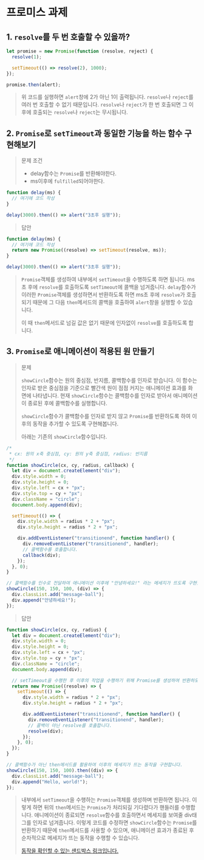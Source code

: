 # 프로미스 과제

## 1. `resolve`를 두 번 호출할 수 있을까?

```js
let promise = new Promise(function (resolve, reject) {
  resolve(1);

  setTimeout(() => resolve(2), 1000);
});

promise.then(alert);
```

> 위 코드를 실행하면 `alert`창에 2가 아닌 1이 출력됩니다. `resolve`나 `reject`를 여러 번 호출할 수 없기 때문입니다. `resolve`나 `reject`가 한 번 호출되면 그 이후에 호출되는 `resolve`나 `reject`는 무시됩니다.

## 2. `Promise`로 `setTimeout`과 동일한 기능을 하는 함수 구현해보기

> 문제 조건
>
> - delay함수는 `Promise`를 반환해야한다.
> - ms이후에 `fulfilled`되어야한다.

```js
function delay(ms) {
  // 여기에 코드 작성
}

delay(3000).then(() => alert("3초후 실행"));
```

> 답안

```jsx
function delay(ms) {
  // 여기에 코드 작성
  return new Promise((resolve) => setTimeout(resolve, ms));
}

delay(3000).then(() => alert("3초후 실행"));
```

> `Promise`객체를 생성하여 내부에서 `setTimeout`을 수행하도록 하면 됩니다. ms초 후에 `resolve`를 호출하도록 `setTimeout`에 콜백을 넘겨줍니다. `delay`함수가 이러한 `Promise`객체를 생성하면서 반환하도록 하면 ms초 후에 `resolve`가 호출되기 때문에 그 다음 `then`메서드의 콜백을 호출하여 `alert`창을 실행할 수 있습니다.
>
> 이 때 `then`메서드로 넘길 값은 없기 때문에 인자없이 `resolve`를 호출하도록 합니다.

## 3. `Promise`로 애니메이션이 적용된 원 만들기

> 문제
>
> `showCircle`함수는 원의 중심점, 반지름, 콜백함수를 인자로 받습니다. 이 함수는 인자로 받은 중심점을 기준으로 빨간색 원이 점점 커지는 애니메이션 효과를 화면에 나타냅니다.
> 현재 `showCircle`함수는 콜백함수를 인자로 받아서 애니메이션이 종료된 후에 콜백함수를 실행합니다.
>
> `showCircle`함수가 콜백함수를 인자로 받지 않고 `Promise`를 반환하도록 하여 이후의 동작을 추가할 수 있도록 구현해봅니다.
>
> 아래는 기존의 `showCircle`함수입니다.

```js
/*
 * cx: 원의 x축 중심점, cy: 원의 y축 중심점, radius: 반지름
 */
function showCircle(cx, cy, radius, callback) {
  let div = document.createElement("div");
  div.style.width = 0;
  div.style.height = 0;
  div.style.left = cx + "px";
  div.style.top = cy + "px";
  div.className = "circle";
  document.body.append(div);

  setTimeout(() => {
    div.style.width = radius * 2 + "px";
    div.style.height = radius * 2 + "px";

    div.addEventListener("transitionend", function handler() {
      div.removeEventListener("transitionend", handler);
      // 콜백함수를 호출합니다.
      callback(div);
    });
  }, 0);
}

// 콜백함수를 인수로 전달하여 애니메이션 이후에 "안녕하세요!" 라는 메세지가 뜨도록 구현했습니다.
showCircle(150, 150, 100, (div) => {
  div.classList.add("message-ball");
  div.append("안녕하세요!");
});
```

> 답안

```js
function showCircle(cx, cy, radius) {
  let div = document.createElement("div");
  div.style.width = 0;
  div.style.height = 0;
  div.style.left = cx + "px";
  div.style.top = cy + "px";
  div.className = "circle";
  document.body.append(div);

  // setTimeout을 수행한 후 이후의 작업을 수행하기 위해 Promise를 생성하여 반환하도록 합니다.
  return new Promise((resolve) => {
    setTimeout(() => {
      div.style.width = radius * 2 + "px";
      div.style.height = radius * 2 + "px";

      div.addEventListener("transitionend", function handler() {
        div.removeEventListener("transitionend", handler);
        // 콜백이 아닌 resolve를 호출합니다.
        resolve(div);
      });
    }, 0);
  });
}

// 콜백함수가 아닌 then메서드를 활용하여 이후의 메세지가 뜨는 동작을 구현합니다.
showCircle(150, 150, 100).then((div) => {
  div.classList.add("message-ball");
  div.append("Hello, world!");
});
```

> 내부에서 `setTimeout`을 수행하는 `Promise`객체를 생성하며 반환하면 됩니다. 이렇게 하면 뒤의 `then`메서드는 `Promise`가 처리되길 기다렸다가 핸들러를 수행합니다. 애니메이션이 종료되면 `resolve`함수를 호출하면서 메세지를 보여줄 div태그를 인자로 넘겨줍니다. 이렇게 코드를 수정하면 `showCircle`함수는 `Promise`를 반환하기 때문에 `then`메서드를 사용할 수 있으며, 애니메이션 효과가 종료된 후 순차적으로 메세지가 뜨는 동작을 수행할 수 있습니다.
>
> [동작을 확인할 수 있는 샌드박스 링크입니다.](https://plnkr.co/edit/eAP9wNrKyu2LvWLZ?p=preview&preview)

